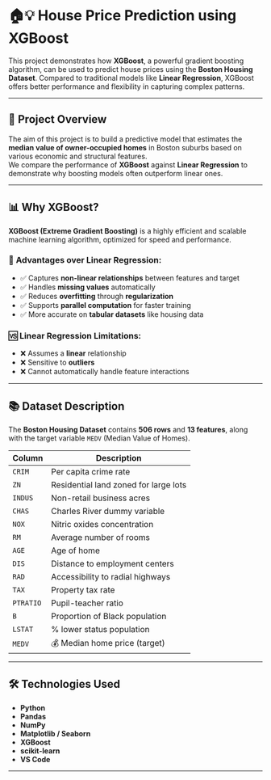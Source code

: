 # 🏠💡 **House Price Prediction using XGBoost**

This project demonstrates how **XGBoost**, a powerful gradient boosting algorithm, can be used to predict house prices using the **Boston Housing Dataset**. Compared to traditional models like **Linear Regression**, XGBoost offers better performance and flexibility in capturing complex patterns.

---

## 📌 **Project Overview**

The aim of this project is to build a predictive model that estimates the **median value of owner-occupied homes** in Boston suburbs based on various economic and structural features.  
We compare the performance of **XGBoost** against **Linear Regression** to demonstrate why boosting models often outperform linear ones.

---

## 📊 **Why XGBoost?**

**XGBoost (Extreme Gradient Boosting)** is a highly efficient and scalable machine learning algorithm, optimized for speed and performance.  

### 🚀 **Advantages over Linear Regression:**
- ✅ Captures **non-linear relationships** between features and target
- ✅ Handles **missing values** automatically
- ✅ Reduces **overfitting** through **regularization**
- ✅ Supports **parallel computation** for faster training
- ✅ More accurate on **tabular datasets** like housing data

### 🆚 **Linear Regression Limitations:**
- ❌ Assumes a **linear** relationship
- ❌ Sensitive to **outliers**
- ❌ Cannot automatically handle feature interactions

---

## 📚 **Dataset Description**

The **Boston Housing Dataset** contains **506 rows** and **13 features**, along with the target variable `MEDV` (Median Value of Homes).

| Column | Description |
|--------|-------------|
| `CRIM` | Per capita crime rate |
| `ZN` | Residential land zoned for large lots |
| `INDUS` | Non-retail business acres |
| `CHAS` | Charles River dummy variable |
| `NOX` | Nitric oxides concentration |
| `RM` | Average number of rooms |
| `AGE` | Age of home |
| `DIS` | Distance to employment centers |
| `RAD` | Accessibility to radial highways |
| `TAX` | Property tax rate |
| `PTRATIO` | Pupil-teacher ratio |
| `B` | Proportion of Black population |
| `LSTAT` | % lower status population |
| `MEDV` | 💰 Median home price (target) |

---

## 🛠️ **Technologies Used**

- **Python**
- **Pandas**
- **NumPy**
- **Matplotlib / Seaborn**
- **XGBoost**
- **scikit-learn**
- **VS Code**

---

